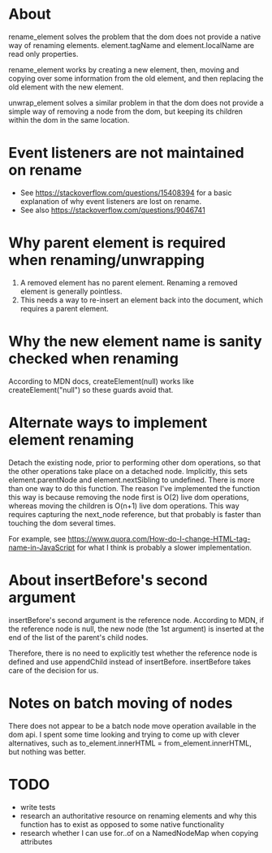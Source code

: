 
# About

rename_element solves the problem that the dom does not provide a native way
of renaming elements. element.tagName and element.localName are read only
properties.

rename_element works by creating a new element, then, moving and copying over
some information from the old element, and then replacing the old element with
the new element.

unwrap_element solves a similar problem in that the dom does not provide a
simple way of removing a node from the dom, but keeping its children within
the dom in the same location.

# Event listeners are not maintained on rename

* See https://stackoverflow.com/questions/15408394 for a basic explanation of
why event listeners are lost on rename.
* See also https://stackoverflow.com/questions/9046741

# Why parent element is required when renaming/unwrapping

1. A removed element has no parent element. Renaming a removed element is
generally pointless.
2. This needs a way to re-insert an element back into the document, which
requires a parent element.

# Why the new element name is sanity checked when renaming

According to MDN docs, createElement(null) works like createElement("null")
so these guards avoid that.

# Alternate ways to implement element renaming

Detach the existing node, prior to performing other dom operations, so that
the other operations take place on a detached node. Implicitly, this sets
element.parentNode and element.nextSibling to undefined.
There is more than one way to do this function. The reason I've
implemented the function this way is because removing the node first is
O(2) live dom operations, whereas moving the children is O(n+1) live dom
operations. This way requires capturing the next_node reference, but that
probably is faster than touching the dom several times.

For example, see
https://www.quora.com/How-do-I-change-HTML-tag-name-in-JavaScript for what I
think is probably a slower implementation.

# About insertBefore's second argument

insertBefore's second argument is the reference node. According to MDN,
if the reference node is null, the new node (the 1st argument) is inserted
at the end of the list of the parent's child nodes.

Therefore, there is no need to explicitly test whether the reference node is
defined and use appendChild instead of insertBefore. insertBefore takes care
of the decision for us.

# Notes on batch moving of nodes

There does not appear to be a batch node move operation available in the dom
api. I spent some time looking and trying to come up with clever alternatives,
such as to_element.innerHTML = from_element.innerHTML, but nothing was better.

# TODO

* write tests
* research an authoritative resource on renaming elements and why this
function has to exist as opposed to some native functionality
* research whether I can use for..of on a NamedNodeMap when copying attributes
